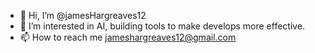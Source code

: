 - 👋 Hi, I’m @jamesHargreaves12
- 👀 I’m interested in AI, building tools to make develops more effective.
- 📫 How to reach me jameshargreaves12@gmail.com

<!---
jamesHargreaves12/jamesHargreaves12 is a ✨ special ✨ repository because its `README.md` (this file) appears on your GitHub profile.
You can click the Preview link to take a look at your changes.
--->
